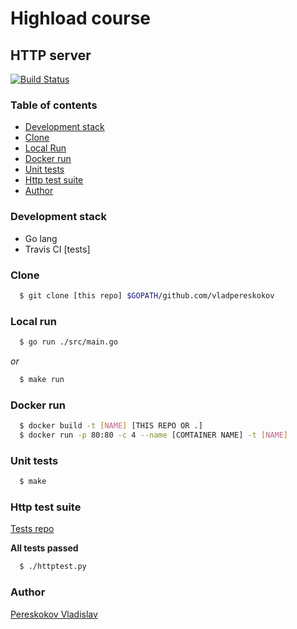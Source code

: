 # Highload course

## HTTP server

[![Build Status](https://travis-ci.org/vladpereskokov/Technopark_HighLoad-nginx.svg?branch=develop)](https://travis-ci.org/vladpereskokov/Technopark_HighLoad-nginx)  

### Table of contents
  * [Development stack](#dstack)  
  * [Clone](#clone)  
  * [Local Run](#lrun)  
  * [Docker run](#drun)  
  * [Unit tests](#utest)  
  * [Http test suite](#htest)  
  * [Author](#author)  

<a name="dstack"></a>
### Development stack

* Go lang
* Travis CI [tests]

<a name="clone"></a>
### Clone

```bash
  $ git clone [this repo] $GOPATH/github.com/vladpereskokov
```

<a name="lrun"></a>
### Local run

```bash
  $ go run ./src/main.go
```  
*or*  
```bash
  $ make run
```

<a name="drun"></a>
### Docker run

```bash
  $ docker build -t [NAME] [THIS REPO OR .]
  $ docker run -p 80:80 -c 4 --name [COMTAINER NAME] -t [NAME]
```  

<a name="utest"></a>
### Unit tests

```bash
  $ make
```

<a name="htest"></a>
### Http test suite

[Tests repo](https://github.com/init/http-test-suite)  

**All tests passed**  

```bash
  $ ./httptest.py
```

<a name="author"></a>
### Author  
[Pereskokov Vladislav](https://vladpereskokov.github.io/vladislav_pereskokov/)  
